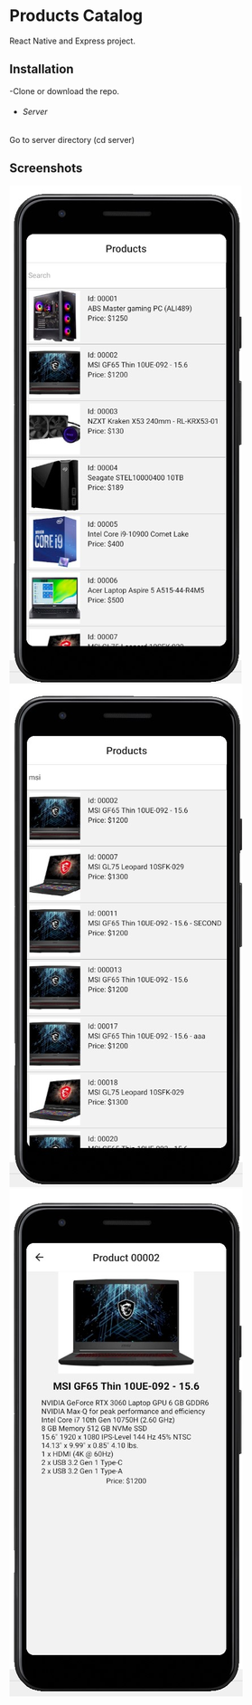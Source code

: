 # Products Catalog
React Native and Express project.

## Installation
-Clone or download the repo.
- ###### Server
Go to server directory (cd server)




## Screenshots

![screenshot1](https://raw.githubusercontent.com/hadifrohar/Products-Catalog/main/screenshots/1.jpg)
![screenshot2](https://raw.githubusercontent.com/hadifrohar/Products-Catalog/main/screenshots/2.jpg)
![screenshot3](https://raw.githubusercontent.com/hadifrohar/Products-Catalog/main/screenshots/3.jpg)
